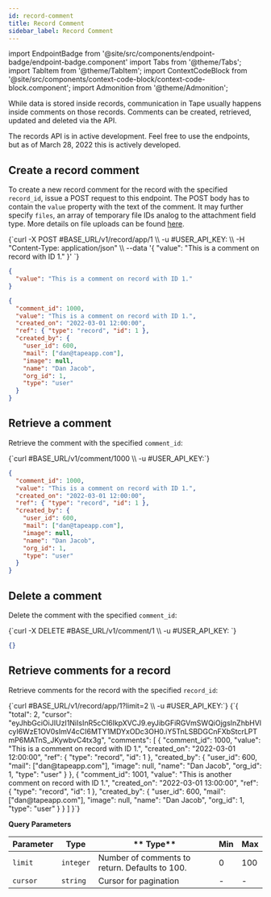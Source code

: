 ```yaml
---
id: record-comment
title: Record Comment
sidebar_label: Record Comment
---
```


import EndpointBadge from '@site/src/components/endpoint-badge/endpoint-badge.component'
import Tabs from '@theme/Tabs';
import TabItem from '@theme/TabItem';
import ContextCodeBlock from '@site/src/components/context-code-block/context-code-block.component';
import Admonition from '@theme/Admonition';

While data is stored inside records, communication in Tape usually happens inside comments on those records. Comments can be created, retrieved, updated and deleted via the API.

<Admonition type="caution" icon="🚧" title="In development">
The records API is in active development. Feel free to use the endpoints, but as of March 28, 2022 this is actively developed.
</Admonition>

## Create a record comment

<EndpointBadge method="POST" url="https://api.tapeapp.com/v1/comment/record/{record_id}" />

To create a new record comment for the record with the specified `record_id`, issue a POST request to this endpoint. The POST body has to contain the `value` property with the text of the comment. It may further specify `files`, an array of temporary file IDs analog to the attachment field type. More details on file uploads can be found [here](/docs/api/resource/file).

<Tabs defaultValue="curl">

<TabItem value="curl" label="cURL">
<ContextCodeBlock language="shell" title='➡️      Request'>
{`curl -X POST #BASE_URL/v1/record/app/1  \\
  -u #USER_API_KEY: \\
  -H "Content-Type: application/json" \\
  --data '{
    "value": "This is a comment on record with ID 1."
  }' 
`}
</ContextCodeBlock>
</TabItem>

<TabItem value="json" label="JSON">

```json title="➡️      Request">
{
  "value": "This is a comment on record with ID 1."
}
```

</TabItem>
</Tabs>

```json title='⬅️      Response'
{
  "comment_id": 1000,
  "value": "This is a comment on record with ID 1.",
  "created_on": "2022-03-01 12:00:00",
  "ref": { "type": "record", "id": 1 },
  "created_by": {
    "user_id": 600,
    "mail": ["dan@tapeapp.com"],
    "image": null,
    "name": "Dan Jacob",
    "org_id": 1,
    "type": "user"
  }
}
```

## Retrieve a comment

<EndpointBadge method="GET" url="https://api.tapeapp.com/v1/comment/{comment_id}" />

Retrieve the comment with the specified `comment_id`:

<ContextCodeBlock language="shell" title='➡️      Request'>
{`curl #BASE_URL/v1/comment/1000 \\
  -u #USER_API_KEY:`}
</ContextCodeBlock>

```json title='⬅️      Response'
{
  "comment_id": 1000,
  "value": "This is a comment on record with ID 1.",
  "created_on": "2022-03-01 12:00:00",
  "ref": { "type": "record", "id": 1 },
  "created_by": {
    "user_id": 600,
    "mail": ["dan@tapeapp.com"],
    "image": null,
    "name": "Dan Jacob",
    "org_id": 1,
    "type": "user"
  }
}
```

## Delete a comment

<EndpointBadge method="DELETE" url="https://api.tapeapp.com/v1/comment/{comment_id}" />

Delete the comment with the specified `comment_id`:

<ContextCodeBlock language="shell" title='➡️      Request'>
{`curl -X DELETE #BASE_URL/v1/comment/1  \\
  -u #USER_API_KEY:
`}
</ContextCodeBlock>

```json title='⬅️      Response'
{}
```

## Retrieve comments for a record

<EndpointBadge method="GET" url="https://api.tapeapp.com/v1/comment/record/{record_id}" />

Retrieve comments for the record with the specified `record_id`:

<ContextCodeBlock language="shell" title='➡️      Request'>
{`curl #BASE_URL/v1/record/app/1?limit=2 \\
  -u #USER_API_KEY:`}
</ContextCodeBlock>

<ContextCodeBlock language="json" title='⬅️      Response'>
{`{
  "total": 2,
  "cursor": "eyJhbGciOiJIUzI1NiIsInR5cCI6IkpXVCJ9.eyJibGFiRGVmSWQiOjgsInZhbHVlcyI6WzE1OV0sImV4cCI6MTY1MDYxODc3OH0.iY5TnLSBDGCnFXbStcrLPTmP6MATnS_JKywbvC4tx3g",
  "comments": [
    {
      "comment_id": 1000,
      "value": "This is a comment on record with ID 1.",
      "created_on": "2022-03-01 12:00:00",
      "ref": { "type": "record", "id": 1 },
      "created_by": {
        "user_id": 600,
        "mail": ["dan@tapeapp.com"],
        "image": null,
        "name": "Dan Jacob",
        "org_id": 1,
        "type": "user"
      }
    },
    {
      "comment_id": 1001,
      "value": "This is another comment on record with ID 1.",
      "created_on": "2022-03-01 13:00:00",
      "ref": { "type": "record", "id": 1 },
      "created_by": {
        "user_id": 600,
        "mail": ["dan@tapeapp.com"],
        "image": null,
        "name": "Dan Jacob",
        "org_id": 1,
        "type": "user"
      }
    }
  ]
}`}
</ContextCodeBlock>

**Query Parameters**

| Parameter | Type      | ** Type**                                      | Min | Max |
| --------- | --------- | ---------------------------------------------- | --- | --- |
| `limit`   | `integer` | Number of comments to return. Defaults to 100. | 0   | 100 |
| `cursor`  | `string`  | Cursor for pagination                          | -   | -   |
